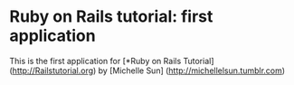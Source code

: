 # Ruby on Rails tutorial: first application
This is the first application for [*Ruby on Rails Tutorial] (http://Railstutorial.org)
by [Michelle Sun] (http://michellelsun.tumblr.com)